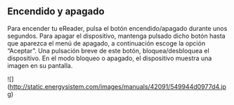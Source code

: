 ## Encendido y apagado

Para encender tu eReader, pulsa el botón encendido/apagado durante unos segundos. Para apagar el dispositivo, mantenga pulsado dicho botón hasta que aparezca el menú de apagado, a continuación escoge la opción “Aceptar”. Una pulsación breve de este botón, bloquea/desbloquea el dispositivo. En el modo bloqueo o apagado, el dispositivo muestra una imagen en su pantalla.

![] (http://static.energysistem.com/images/manuals/42091/549944d0977d4.jpg)


